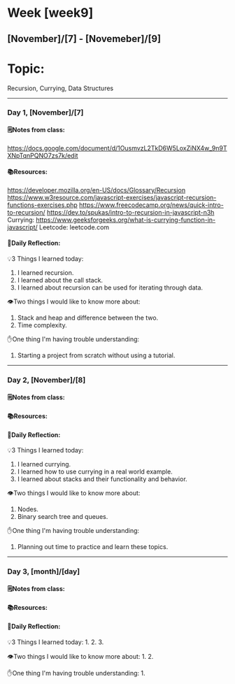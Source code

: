 # Week [week9]
## [November]/[7] - [Novemeber]/[9]

# Topic:
Recursion, Currying, Data Structures
___

### Day 1, [November]/[7]

#### 🗒️Notes from class:
https://docs.google.com/document/d/1OusmvzL2TkD6W5LoxZiNX4w_9n9TXNpTqnPQNO7zs7k/edit

#### 📚Resources:
https://developer.mozilla.org/en-US/docs/Glossary/Recursion 
https://www.w3resource.com/javascript-exercises/javascript-recursion-functions-exercises.php
https://www.freecodecamp.org/news/quick-intro-to-recursion/ 
https://dev.to/spukas/intro-to-recursion-in-javascript-n3h 
Currying:
https://www.geeksforgeeks.org/what-is-currying-function-in-javascript/
Leetcode: leetcode.com 

#### 💭Daily Reflection:

💡3 Things I learned today:
1. I learned recursion.
2. I learned about the call stack.
3. I learned about recursion can be used for iterating through data.

👁️Two things I would like to know more about:
1. Stack and heap and  difference between the two.
2. Time complexity.

✋One thing I'm having trouble understanding:
1. Starting a project from scratch without using a tutorial.


___

### Day 2, [November]/[8] 

#### 🗒️Notes from class:

#### 📚Resources:


#### 💭Daily Reflection:

💡3 Things I learned today:
1. I learned currying.
2. I learned how to use currying in a real world example.
3. I learned about stacks and their functionality and behavior.

👁️Two things I would like to know more about:
1. Nodes.
2. Binary search tree and queues.

✋One thing I'm having trouble understanding:
1. Planning out time to practice and learn these topics.

___

### Day 3, [month]/[day]
#### 🗒️Notes from class:

#### 📚Resources:


#### 💭Daily Reflection:

💡3 Things I learned today:
1. 
2. 
3. 

👁️Two things I would like to know more about:
1. 
2. 

✋One thing I'm having trouble understanding:
1. 
 

